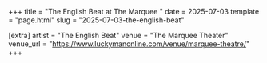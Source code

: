 +++
title = "The English Beat at The Marquee "
date = 2025-07-03
template = "page.html"
slug = "2025-07-03-the-english-beat"

[extra]
artist = "The English Beat"
venue = "The Marquee Theater"
venue_url = "https://www.luckymanonline.com/venue/marquee-theatre/"
+++
